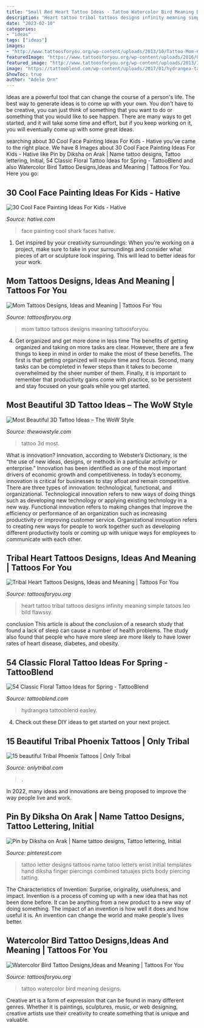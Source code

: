```yaml
---
title: "Small Red Heart Tattoo Ideas - Tattoo Watercolor Bird Meaning Designs"
description: "Heart tattoo tribal tattoos designs infinity meaning simple tatoos leo bild flawssy"
date: "2023-02-10"
categories:
- "ideas"
tags: ["ideas"]
images:
- "http://www.tattoosforyou.org/wp-content/uploads/2013/10/Tattoo-Mom-604x1024.jpg"
featuredImage: "https://www.tattoosforyou.org/wp-content/uploads/2016/02/Small-Tribal-Heart-Tattoos.jpg"
featured_image: "http://www.tattoosforyou.org/wp-content/uploads/2013/10/Tattoo-Mom-604x1024.jpg"
image: "https://tattooblend.com/wp-content/uploads/2017/01/hydrangea-tattoo.jpg"
ShowToc: true
author: "Adele Orn"
---
```



Ideas are a powerful tool that can change the course of a person's life. The best way to generate ideas is to come up with your own. You don't have to be creative, you can just think of something that you want to do or something that you would like to see happen. There are many ways to get started, and it will take some time and effort, but if you keep working on it, you will eventually come up with some great ideas.

	

		
searching about 30 Cool Face Painting Ideas For Kids - Hative you've came to the right place. We have 8 Images about 30 Cool Face Painting Ideas For Kids - Hative like Pin by Diksha on Arak | Name tattoo designs, Tattoo lettering, Initial, 54 Classic Floral Tattoo Ideas for Spring - TattooBlend and also Watercolor Bird Tattoo Designs,Ideas and Meaning | Tattoos For You. Here you go:
		
    
## 30 Cool Face Painting Ideas For Kids - Hative

<img loading=lazy src="https://hative.com/wp-content/uploads/2014/10/face-painting-ideas-for-kids/12-shark.jpg" onerror="this.onerror=null;this.src='https://tse3.mm.bing.net/th?id=OIP.HLBHPLP6m77Xd6Hgsou70gHaJl&amp;pid=15.1';" alt="30 Cool Face Painting Ideas For Kids - Hative">

_Source: hative.com_

>face painting cool shark faces hative. 

	

1. Get inspired by your creativity surroundings: When you’re working on a project, make sure to take in your surroundings and consider what pieces of art or sculpture look inspiring. This will lead to better ideas for your work.

    
## Mom Tattoos Designs, Ideas And Meaning | Tattoos For You

<img loading=lazy src="http://www.tattoosforyou.org/wp-content/uploads/2013/10/Tattoo-Mom-604x1024.jpg" onerror="this.onerror=null;this.src='https://tse3.mm.bing.net/th?id=OIP.X-01ICbOJTeCsrXa2BzL2AHaMj&amp;pid=15.1';" alt="Mom Tattoos Designs, Ideas and Meaning | Tattoos For You">

_Source: tattoosforyou.org_

>mom tattoo tattoos designs meaning tattoosforyou. 

	

4) Get organized and get more done in less time
The benefits of getting organized and taking on more tasks are clear. However, there are a few things to keep in mind in order to make the most of these benefits. The first is that getting organized will require time and focus. Second, many tasks can be completed in fewer steps than it takes to become overwhelmed by the sheer number of them. Finally, it is important to remember that productivity gains come with practice, so be persistent and stay focused on your goals while you get started.

    
## Most Beautiful 3D Tattoo Ideas – The WoW Style

<img loading=lazy src="http://thewowstyle.com/wp-content/uploads/2014/11/17.jpg" onerror="this.onerror=null;this.src='https://tse1.mm.bing.net/th?id=OIP.7xrX0ZHRmVvieTduY4Y7PAHaLJ&amp;pid=15.1';" alt="Most Beautiful 3D Tattoo Ideas – The WoW Style">

_Source: thewowstyle.com_

>tattoo 3d most. 

	

What is innovation?
Innovation, according to Webster’s Dictionary, is the “the use of new ideas, designs, or methods in a particular activity or enterprise.” Innovation has been identified as one of the most important drivers of economic growth and competitiveness. In today’s economy, innovation is critical for businesses to stay afloat and remain competitive. There are three types of innovation: technological, functional, and organizational.
Technological innovation refers to new ways of doing things such as developing new technology or applying existing technology in a new way. Functional innovation refers to making changes that improve the efficiency or performance of an organization such as increasing productivity or improving customer service. Organizational innovation refers to creating new ways for people to work together such as developing different productivity tools or coming up with unique ways for employees to communicate with each other.

    
## Tribal Heart Tattoos Designs, Ideas And Meaning | Tattoos For You

<img loading=lazy src="https://www.tattoosforyou.org/wp-content/uploads/2016/02/Small-Tribal-Heart-Tattoos.jpg" onerror="this.onerror=null;this.src='https://tse4.mm.bing.net/th?id=OIP.5teGYB_w37Z5nGiWRo5yIwHaKj&amp;pid=15.1';" alt="Tribal Heart Tattoos Designs, Ideas and Meaning | Tattoos For You">

_Source: tattoosforyou.org_

>heart tattoo tribal tattoos designs infinity meaning simple tatoos leo bild flawssy. 

	

conclusion
This article is about the conclusion of a research study that found a lack of sleep can cause a number of health problems. The study also found that people who have more sleep are more likely to have lower rates of heart disease, diabetes, and obesity.

    
## 54 Classic Floral Tattoo Ideas For Spring - TattooBlend

<img loading=lazy src="https://tattooblend.com/wp-content/uploads/2017/01/hydrangea-tattoo.jpg" onerror="this.onerror=null;this.src='https://tse1.mm.bing.net/th?id=OIP.6JuCMdG2yRQYljBgMJh5oQHaHY&amp;pid=15.1';" alt="54 Classic Floral Tattoo Ideas for Spring - TattooBlend">

_Source: tattooblend.com_

>hydrangea tattooblend easley. 

	

4. Check out these DIY ideas to get started on your next project.

    
## 15 Beautiful Tribal Phoenix Tattoos | Only Tribal

<img loading=lazy src="https://www.onlytribal.com/wp-content/uploads/2015/12/Tribal-Phoenix-Tattoo-Arm.jpg" onerror="this.onerror=null;this.src='https://tse1.mm.bing.net/th?id=OIP.zrN1V7RuLHNUgXqftGmmJwAAAA&amp;pid=15.1';" alt="15 beautiful Tribal Phoenix Tattoos | Only Tribal">

_Source: onlytribal.com_

>. 

	

In 2022, many ideas and innovations are being proposed to improve the way people live and work.

    
## Pin By Diksha On Arak | Name Tattoo Designs, Tattoo Lettering, Initial

<img loading=lazy src="https://i.pinimg.com/736x/47/44/cc/4744cc0926e12b47759e334ca85ad6a0--picts.jpg" onerror="this.onerror=null;this.src='https://tse4.mm.bing.net/th?id=OIP.EAdrFkHB-qvKaPzwlvD-CAHaJ3&amp;pid=15.1';" alt="Pin by Diksha on Arak | Name tattoo designs, Tattoo lettering, Initial">

_Source: pinterest.com_

>tattoo letter designs tattoos name tatoo letters wrist initial templates hand diksha finger piercings combined tatuajes picts body piercing tatting. 

	

The Characteristics of Invention: Surprise, originality, usefulness, and impact.
Invention is a process of coming up with a new idea that has not been done before. It can be anything from a new product to a new way of doing something. The impact of an invention is how well it does and how useful it is. An invention can change the world and make people's lives better.

    
## Watercolor Bird Tattoo Designs,Ideas And Meaning | Tattoos For You

<img loading=lazy src="https://www.tattoosforyou.org/wp-content/uploads/2017/04/Watercolor-Bird-Tattoo-Images.jpg" onerror="this.onerror=null;this.src='https://tse3.mm.bing.net/th?id=OIP.T0dBrfW-GIO25X-UhvnEpAHaKY&amp;pid=15.1';" alt="Watercolor Bird Tattoo Designs,Ideas and Meaning | Tattoos For You">

_Source: tattoosforyou.org_

>tattoo watercolor bird meaning designs. 

	

Creative art is a form of expression that can be found in many different genres. Whether it is paintings, sculptures, music, or web designing, creative artists use their creativity to create something that is unique and valuable.

